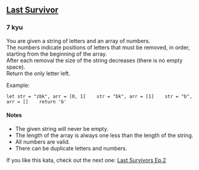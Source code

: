 <h2><a href=https://www.codewars.com/kata/609eee71109f860006c377d1/train/javascript target="_blank">Last Survivor</a></h2><h3>7 kyu</h3><p>You are given a string of letters and an array of numbers.<br>The numbers indicate positions of letters that must be removed, in order, starting from the beginning of the array.<br>After each removal the size of the string decreases (there is no empty space).<br>Return the only letter left.</p><p>Example:</p><pre><code>let str = "zbk", arr = [0, 1]    str = "bk", arr = [1]    str = "b", arr = []    return 'b'</code></pre><h4 id="notes">Notes</h4><ul><li>The given string will never be empty.</li><li>The length of the array is always one less than the length of the string.</li><li>All numbers are valid.</li><li>There can be duplicate letters and numbers.</li></ul><p>If you like this kata, check out the next one: <a href="https://www.codewars.com/kata/60a1aac7d5a5fc0046c89651" data-turbolinks="false" target="_blank">Last Survivors Ep.2</a></p>